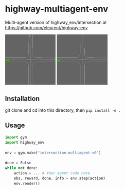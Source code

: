 # highway-multiagent-env

Multi-agent version of highway_env/intersection at https://github.com/eleurent/highway-env


<img src="misc/multiagent_intersection.gif?raw=true" width="33%"> <img src="misc/multiagent_intersection1.gif?raw=true" width="33%"> 

## Installation

git clone and cd into this directory, then `pip install -e .`

## Usage

```python
import gym
import highway_env

env = gym.make("intersection-multiagent-v0")

done = False
while not done:
    action = ... # Your agent code here
    obs, reward, done, info = env.step(action)
    env.render()
```
